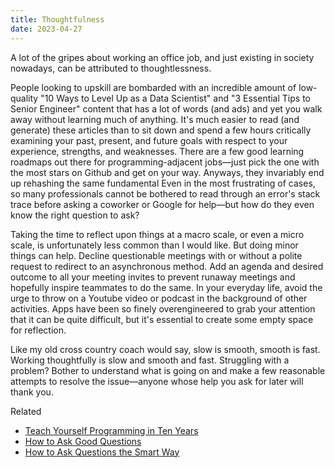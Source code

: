 ```yaml
---
title: Thoughtfulness
date: 2023-04-27
---
```


A lot of the gripes about working an office job, and just existing in society nowadays, can be attributed to thoughtlessness.

People looking to upskill are bombarded with an incredible amount of low-quality "10 Ways to Level Up as a Data Scientist" and "3 Essential Tips to Senior Engineer" content that has a lot of words (and ads) and yet you walk away without learning much of anything. It's much easier to read (and generate) these articles than to sit down and spend a few hours critically examining your past, present, and future goals with respect to your experience, strengths, and weaknesses. There are a few good learning roadmaps out there for programming-adjacent jobs&mdash;just pick the one with the most stars on Github and get on your way. Anyways, they invariably end up rehashing the same fundamental
Even in the most frustrating of cases, so many professionals cannot be bothered to read through an error's stack trace before asking a coworker or Google for help—but how do they even know the right question to ask?

Taking the time to reflect upon things at a macro scale, or even a micro scale, is unfortunately less common than I would like. But doing minor things can help. Decline questionable meetings with or without a polite request to redirect to an asynchronous method. Add an agenda and desired outcome to all your meeting invites to prevent runaway meetings and hopefully inspire teammates to do the same. In your everyday life, avoid the urge to throw on a Youtube video or podcast in the background of other activities. Apps have been so finely overengineered to grab your attention that it can be quite difficult, but it's essential to create some empty space for reflection.

Like my old cross country coach would say, slow is smooth, smooth is fast. Working thoughtfully is slow and smooth and fast. Struggling with a problem? Bother to understand what is going on and make a few reasonable attempts to resolve the issue&mdash;anyone whose help you ask for later will thank you.

Related

- [Teach Yourself Programming in Ten Years](https://norvig.com/21-days.html)
- [How to Ask Good Questions](https://jvns.ca/blog/good-questions/)
- [How to Ask Questions the Smart Way](http://www.catb.org/~esr/faqs/smart-questions.html)
